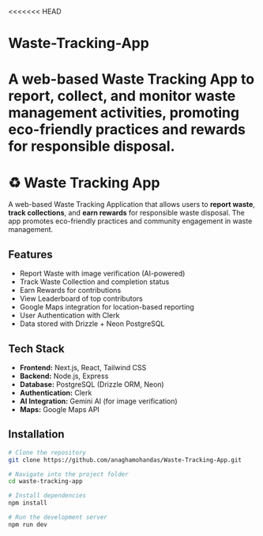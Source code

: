 <<<<<<< HEAD
# Waste-Tracking-App
A web-based Waste Tracking App to report, collect, and monitor waste management activities, promoting eco-friendly practices and rewards for responsible disposal.
=======
# ♻️ Waste Tracking App

A web-based Waste Tracking Application that allows users to **report waste**, **track collections**, and **earn rewards** for responsible waste disposal. The app promotes eco-friendly practices and community engagement in waste management.

##  Features
-  Report Waste with image verification (AI-powered)
-  Track Waste Collection and completion status
-  Earn Rewards for contributions
-  View Leaderboard of top contributors
-  Google Maps integration for location-based reporting
-  User Authentication with Clerk
-  Data stored with Drizzle + Neon PostgreSQL

##  Tech Stack
- **Frontend:** Next.js, React, Tailwind CSS
- **Backend:** Node.js, Express
- **Database:** PostgreSQL (Drizzle ORM, Neon)
- **Authentication:** Clerk
- **AI Integration:** Gemini AI (for image verification)
- **Maps:** Google Maps API

##  Installation

```bash
# Clone the repository
git clone https://github.com/anaghamohandas/Waste-Tracking-App.git

# Navigate into the project folder
cd waste-tracking-app

# Install dependencies
npm install

# Run the development server
npm run dev

